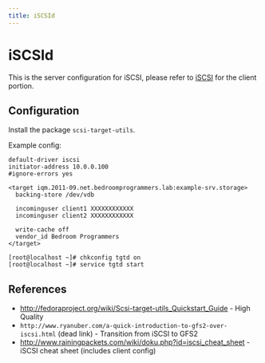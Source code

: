 ```yaml
---
title: iSCSId
---
```


# iSCSId

This is the server configuration for iSCSI, please refer to [iSCSI][1] for the
client portion.

## Configuration

Install the package `scsi-target-utils`.

Example config:

```
default-driver iscsi
initiator-address 10.0.0.100
#ignore-errors yes

<target iqm.2011-09.net.bedroomprogrammers.lab:example-srv.storage>
  backing-store /dev/vdb

  incominguser client1 XXXXXXXXXXXX
  incominguser client2 XXXXXXXXXXXX

  write-cache off
  vendor_id Bedroom Programmers
</target>
```

```
[root@localhost ~]# chkconfig tgtd on
[root@localhost ~]# service tgtd start
```

## References

* http://fedoraproject.org/wiki/Scsi-target-utils_Quickstart_Guide - High Quality
* `http://www.ryanuber.com/a-quick-introduction-to-gfs2-over-iscsi.html` (dead link) - Transition from iSCSI to GFS2
* http://www.rainingpackets.com/wiki/doku.php?id=iscsi_cheat_sheet - iSCSI cheat sheet (includes client config)

[1]: ../iscsi/

